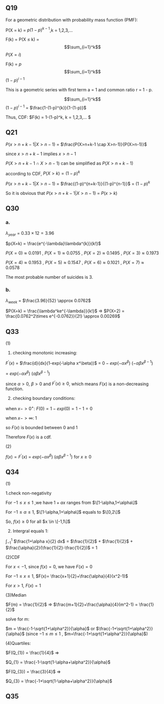 ## Q19
For a geometric distribution with probability mass function (PMF):

P(X = k) = $p(1-p)^{k-1}$,k = 1,2,3,...

F(k) = P(X $\le$ k) = $$\sum_{i=1}^k$$ $P(X=i)$  

F(k) = $p$ $$\sum_{i=1}^k$$ $(1-p)^{i-1}$  

This is a geometric series with first term a = 1 and common ratio r = 1 - p.

$$\sum_{i=1}^k$$ $(1-p)^{i-1}$ = $\frac{1-(1-p)^{k}}{1-(1-p)}$

Thus, CDF: $F(k) = 1-(1-p)^k, k = 1,2,3,...  $

## Q21
$P(x > n+k-1|X> n-1)$ = $\frac{P(X>n+k-1 \cap X>n-1)}{P(X>n-1)}$

since $x > n + k -1$ implies $x > n - 1$

$P(X>n+k-1 \cap X>n-1)$ can be simplified as $P(X>n+k-1)$

according to CDF, $P(X>k) = (1-p)^k$

$P(x > n+k-1|X> n-1)$ = $\frac{(1-p)^{n+k-1}}{(1-p)^{n-1}}$ = $(1-p)^k$

So it is obvious that $P(x > n+k-1|X> n-1)$ = $P(x>k)$

## Q30
### a.
$\lambda_{year}$ = $0.33 \times 12 = 3.96$

$p(X=k) = \frac{e^{-\lambda}\lambda^{k}}{k!}$

$P(X=0) \approx 0.0191$ , $P(X=1) \approx 0.0755$ , $P(X=2) \approx 0.1495$ , $P(X=3) \approx 0.1973$

$P(X=4) \approx 0.1953$ , $P(X=5) \approx 0.1547$ , $P(X=6) \approx 0.1021$ , $P(X=7) \approx 0.0578$

The most probable number of suicides is 3.
### b.
$\lambda_{week}$ = $\frac{3.96}{52} \approx 0.0762$

$P(X=k) = \frac{\lambda^ke^{-\lambda}}{k!}$ => $P(X=2) = \frac{0.0762^2\times e^{-0.0762}}{2!} \approx 0.00269$

## Q33
(1) 

1. checking monotonic increasing:

$F^{'}(x)$ = $\frac{d}{dx}(1-exp(-\alpha x^\beta))$ = $0 - exp(-\alpha x^\beta)$ $(-\alpha\beta x^{\beta-1})$

= $exp(-\alpha x^\beta)$ $(\alpha\beta x^{\beta-1})$

since $\alpha \gt 0$, $\beta \gt 0$ and $F^{'}(x) \ge 0$, which means $F(x)$ is a non-decreasing function.

2. checking boundary conditions:

  when $x->0^{+}$: $F(0) = 1-exp(0)=1-1=0$

  when $x->\infty$: $1$

  so $F(x)$ is bounded between 0 and 1

  Therefore $F(x)$ is a cdf.

(2)

  $f(x)= F^{'}(x)$ = $exp(-\alpha x^\beta)$ $(\alpha\beta x^{\beta-1})$ for $x \ge 0$
  ## Q34
(1)

1.check non-negativity

  For $-1\le x \le 1$ ,we have $1+ax$ ranges from $\[1-\alpha,1+\alpha\]$

  For $-1\le \alpha \le 1$, $\[1-\alpha,1+\alpha\]$ equals to $\[0,2\]$

  So, $f(x) \ge 0$ for all $x \in \[-1,1\]$

2. Intergral equals 1:

$\int_{-1}^1$ $\frac{1+\alpha x}{2} dx$ = $\frac{1}{2}$ + $\frac{1}{2}$ + $\frac{\alpha}{2}(\frac{1}{2}-\frac{1}{2})$ = $1$

(2)CDF

For $x \lt -1$, since $f(x)=0$, we have $F(x)=0$

For $-1 \le x \le 1$, $F(x)= \frac{x+1}{2}+\frac{\alpha}{4}(x^2-1)$

For $x \gt 1$, $F(x) = 1$

(3)Median

$F(m) = \frac{1}{2}$ => $\frac{m+1}{2}+\frac{\alpha}{4}(m^2-1) = \frac{1}{2}$

solve for m: 

$m = \frac{-1-\sqrt{1+\alpha^2}}{\alpha}$ or $\frac{-1+\sqrt{1+\alpha^2}}{\alpha}$ (since $-1 \le m \le 1$ , $m=\frac{-1+\sqrt{1+\alpha^2}}{\alpha}$)

(4)Quartiles:

$F(Q_{1}) = \frac{1}{4}$ =>

$Q_{1} = \frac{-1-\sqrt{1-\alpha+\alpha^2}}{\alpha}$

$F(Q_{3}) = \frac{3}{4}$ =>

$Q_{3} = \frac{-1+\sqrt{1-\alpha+\alpha^2}}{\alpha}$

## Q35
